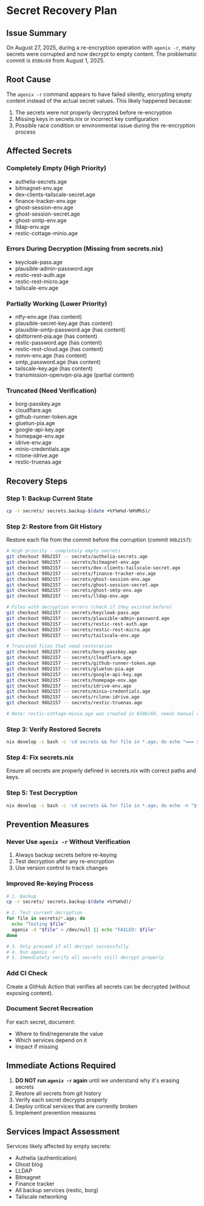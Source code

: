 # Secret Recovery Plan

## Issue Summary
On August 27, 2025, during a re-encryption operation with `agenix -r`, many secrets were corrupted and now decrypt to empty content. The problematic commit is `8586c69` from August 1, 2025.

## Root Cause
The `agenix -r` command appears to have failed silently, encrypting empty content instead of the actual secret values. This likely happened because:
1. The secrets were not properly decrypted before re-encryption
2. Missing keys in secrets.nix or incorrect key configuration
3. Possible race condition or environmental issue during the re-encryption process

## Affected Secrets

### Completely Empty (High Priority)
- authelia-secrets.age
- bitmagnet-env.age
- dex-clients-tailscale-secret.age
- finance-tracker-env.age
- ghost-session-env.age
- ghost-session-secret.age
- ghost-smtp-env.age
- lldap-env.age
- restic-cottage-minio.age

### Errors During Decryption (Missing from secrets.nix)
- keycloak-pass.age
- plausible-admin-password.age
- restic-rest-auth.age
- restic-rest-micro.age
- tailscale-env.age

### Partially Working (Lower Priority)
- ntfy-env.age (has content)
- plausible-secret-key.age (has content)
- plausible-smtp-password.age (has content)
- qbittorrent-pia.age (has content)
- restic-password.age (has content)
- restic-rest-cloud.age (has content)
- romm-env.age (has content)
- smtp_password.age (has content)
- tailscale-key.age (has content)
- transmission-openvpn-pia.age (partial content)

### Truncated (Need Verification)
- borg-passkey.age
- cloudflare.age
- github-runner-token.age
- gluetun-pia.age
- google-api-key.age
- homepage-env.age
- idrive-env.age
- minio-credentials.age
- rclone-idrive.age
- restic-truenas.age

## Recovery Steps

### Step 1: Backup Current State
```bash
cp -r secrets/ secrets.backup-$(date +%Y%m%d-%H%M%S)/
```

### Step 2: Restore from Git History
Restore each file from the commit before the corruption (commit `98b2157`):

```bash
# High priority - completely empty secrets
git checkout 98b2157 -- secrets/authelia-secrets.age
git checkout 98b2157 -- secrets/bitmagnet-env.age
git checkout 98b2157 -- secrets/dex-clients-tailscale-secret.age
git checkout 98b2157 -- secrets/finance-tracker-env.age
git checkout 98b2157 -- secrets/ghost-session-env.age
git checkout 98b2157 -- secrets/ghost-session-secret.age
git checkout 98b2157 -- secrets/ghost-smtp-env.age
git checkout 98b2157 -- secrets/lldap-env.age

# Files with decryption errors (check if they existed before)
git checkout 98b2157 -- secrets/keycloak-pass.age
git checkout 98b2157 -- secrets/plausible-admin-password.age
git checkout 98b2157 -- secrets/restic-rest-auth.age
git checkout 98b2157 -- secrets/restic-rest-micro.age
git checkout 98b2157 -- secrets/tailscale-env.age

# Truncated files that need restoration
git checkout 98b2157 -- secrets/borg-passkey.age
git checkout 98b2157 -- secrets/cloudflare.age
git checkout 98b2157 -- secrets/github-runner-token.age
git checkout 98b2157 -- secrets/gluetun-pia.age
git checkout 98b2157 -- secrets/google-api-key.age
git checkout 98b2157 -- secrets/homepage-env.age
git checkout 98b2157 -- secrets/idrive-env.age
git checkout 98b2157 -- secrets/minio-credentials.age
git checkout 98b2157 -- secrets/rclone-idrive.age
git checkout 98b2157 -- secrets/restic-truenas.age

# Note: restic-cottage-minio.age was created in 8586c69, needs manual recreation
```

### Step 3: Verify Restored Secrets
```bash
nix develop -c bash -c 'cd secrets && for file in *.age; do echo "=== $file ==="; agenix -d "$file" 2>&1 | wc -c; done'
```

### Step 4: Fix secrets.nix
Ensure all secrets are properly defined in secrets.nix with correct paths and keys.

### Step 5: Test Decryption
```bash
nix develop -c bash -c 'cd secrets && for file in *.age; do echo -n "$file: "; agenix -d "$file" >/dev/null 2>&1 && echo "OK" || echo "FAILED"; done'
```

## Prevention Measures

### Never Use `agenix -r` Without Verification
1. Always backup secrets before re-keying
2. Test decryption after any re-encryption
3. Use version control to track changes

### Improved Re-keying Process
```bash
# 1. Backup
cp -r secrets/ secrets.backup-$(date +%Y%m%d)/

# 2. Test current decryption
for file in secrets/*.age; do
  echo "Testing $file"
  agenix -d "$file" > /dev/null || echo "FAILED: $file"
done

# 3. Only proceed if all decrypt successfully
# 4. Run agenix -r
# 5. Immediately verify all secrets still decrypt properly
```

### Add CI Check
Create a GitHub Action that verifies all secrets can be decrypted (without exposing content).

### Document Secret Recreation
For each secret, document:
- Where to find/regenerate the value
- Which services depend on it
- Impact if missing

## Immediate Actions Required
1. **DO NOT run `agenix -r` again** until we understand why it's erasing secrets
2. Restore all secrets from git history
3. Verify each secret decrypts properly
4. Deploy critical services that are currently broken
5. Implement prevention measures

## Services Impact Assessment
Services likely affected by empty secrets:
- Authelia (authentication)
- Ghost blog
- LLDAP
- Bitmagnet
- Finance tracker
- All backup services (restic, borg)
- Tailscale networking